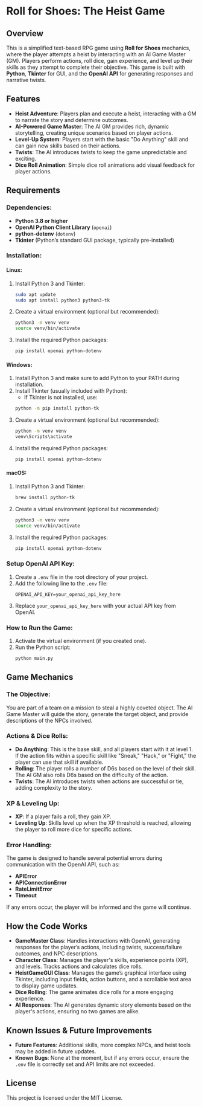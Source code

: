 
# Roll for Shoes: The Heist Game

## Overview
This is a simplified text-based RPG game using **Roll for Shoes** mechanics, where the player attempts a heist by interacting with an AI Game Master (GM). Players perform actions, roll dice, gain experience, and level up their skills as they attempt to complete their objective. This game is built with **Python**, **Tkinter** for GUI, and the **OpenAI API** for generating responses and narrative twists.

## Features
- **Heist Adventure**: Players plan and execute a heist, interacting with a GM to narrate the story and determine outcomes.
- **AI-Powered Game Master**: The AI GM provides rich, dynamic storytelling, creating unique scenarios based on player actions.
- **Level-Up System**: Players start with the basic "Do Anything" skill and can gain new skills based on their actions.
- **Twists**: The AI introduces twists to keep the game unpredictable and exciting.
- **Dice Roll Animation**: Simple dice roll animations add visual feedback for player actions.

## Requirements

### Dependencies:
- **Python 3.8 or higher**
- **OpenAI Python Client Library** (`openai`)
- **python-dotenv** (`dotenv`)
- **Tkinter** (Python’s standard GUI package, typically pre-installed)

### Installation:

#### Linux:
1. Install Python 3 and Tkinter:
    ```bash
    sudo apt update
    sudo apt install python3 python3-tk
    ```
2. Create a virtual environment (optional but recommended):
    ```bash
    python3 -m venv venv
    source venv/bin/activate
    ```
3. Install the required Python packages:
    ```bash
    pip install openai python-dotenv
    ```

#### Windows:
1. Install Python 3 and make sure to add Python to your PATH during installation.
2. Install Tkinter (usually included with Python):
    - If Tkinter is not installed, use:
    ```bash
    python -m pip install python-tk
    ```
3. Create a virtual environment (optional but recommended):
    ```bash
    python -m venv venv
    venv\Scripts\activate
    ```
4. Install the required Python packages:
    ```bash
    pip install openai python-dotenv
    ```

#### macOS:
1. Install Python 3 and Tkinter:
    ```bash
    brew install python-tk
    ```
2. Create a virtual environment (optional but recommended):
    ```bash
    python3 -m venv venv
    source venv/bin/activate
    ```
3. Install the required Python packages:
    ```bash
    pip install openai python-dotenv
    ```

### Setup OpenAI API Key:
1. Create a `.env` file in the root directory of your project.
2. Add the following line to the `.env` file:
    ```
    OPENAI_API_KEY=your_openai_api_key_here
    ```
3. Replace `your_openai_api_key_here` with your actual API key from OpenAI.

### How to Run the Game:
1. Activate the virtual environment (if you created one).
2. Run the Python script:
    ```bash
    python main.py
    ```

## Game Mechanics

### The Objective:
You are part of a team on a mission to steal a highly coveted object. The AI Game Master will guide the story, generate the target object, and provide descriptions of the NPCs involved.

### Actions & Dice Rolls:
- **Do Anything**: This is the base skill, and all players start with it at level 1. If the action fits within a specific skill like "Sneak," "Hack," or "Fight," the player can use that skill if available.
- **Rolling**: The player rolls a number of D6s based on the level of their skill. The AI GM also rolls D6s based on the difficulty of the action.
- **Twists**: The AI introduces twists when actions are successful or tie, adding complexity to the story.
  
### XP & Leveling Up:
- **XP**: If a player fails a roll, they gain XP.
- **Leveling Up**: Skills level up when the XP threshold is reached, allowing the player to roll more dice for specific actions.

### Error Handling:
The game is designed to handle several potential errors during communication with the OpenAI API, such as:
- **APIError**
- **APIConnectionError**
- **RateLimitError**
- **Timeout**

If any errors occur, the player will be informed and the game will continue.

## How the Code Works

- **GameMaster Class**: Handles interactions with OpenAI, generating responses for the player’s actions, including twists, success/failure outcomes, and NPC descriptions.
- **Character Class**: Manages the player's skills, experience points (XP), and levels. Tracks actions and calculates dice rolls.
- **HeistGameGUI Class**: Manages the game’s graphical interface using Tkinter, including input fields, action buttons, and a scrollable text area to display game updates.
- **Dice Rolling**: The game animates dice rolls for a more engaging experience.
- **AI Responses**: The AI generates dynamic story elements based on the player's actions, ensuring no two games are alike.

## Known Issues & Future Improvements
- **Future Features**: Additional skills, more complex NPCs, and heist tools may be added in future updates.
- **Known Bugs**: None at the moment, but if any errors occur, ensure the `.env` file is correctly set and API limits are not exceeded.

## License
This project is licensed under the MIT License.
